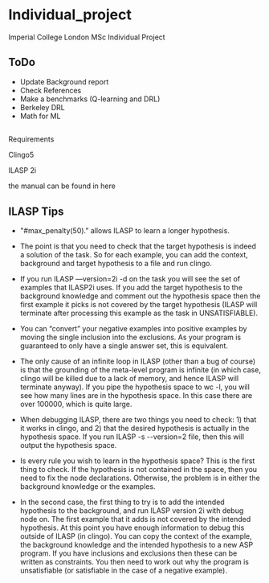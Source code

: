 # Individual_project
Imperial College London MSc Individual Project

## ToDo
- Update Background report
- Check References
- Make a benchmarks (Q-learning and DRL)
- Berkeley DRL
- Math for ML


##


Requirements 

Clingo5

ILASP 2i

the manual can be found in here

## ILASP Tips

- "#max_penalty(50).” allows ILASP to learn a longer hypothesis.

- The point is that you need to check that the target hypothesis is indeed a solution of the task. So for each example, you can add the context, background and target hypothesis to a file and run clingo.

- If you run ILASP —version=2i -d on the task you will see the set of examples that ILASP2i uses. If you add the target hypothesis to the background knowledge and comment out the hypothesis space then the first example it picks is not covered by the target hypothesis (ILASP will terminate after processing this example as the task in UNSATISFIABLE).

- You can “convert” your negative examples into positive examples by moving the single inclusion into the exclusions. As your program is guaranteed to only have a single answer set, this is equivalent.

- The only cause of an infinite loop in ILASP (other than a bug of course) is that the grounding of the meta-level program is infinite (in which case, clingo will be killed due to a lack of memory, and hence ILASP will terminate anyway). If you pipe the hypothesis space to wc -l, you will see how many lines are in the hypothesis space. In this case there are over 100000, which is quite large.

- When debugging ILASP, there are two things you need to check: 1) that it works in clingo, and 2) that the desired hypothesis is actually in the hypothesis space. If you run ILASP -s --version=2 file, then this will output the hypothesis space.

- Is every rule you wish to learn in the hypothesis space? This is the first thing to check. If the hypothesis is not contained in the space, then you need to fix the node declarations. Otherwise, the problem is in either the background knowledge or the examples.

- In the second case, the first thing to try is to add the intended hypothesis to the background, and run ILASP version 2i with debug node on. The first example that it adds is not covered by the intended hypothesis. At this point you have enough information to debug this outside of ILASP (in clingo). You can copy the context of the example, the background knowledge and the intended hypothesis to a new ASP program. If you have inclusions and exclusions then these can be written as constraints. You then need to work out why the program is unsatisfiable (or satisfiable in the case of a negative example). 
